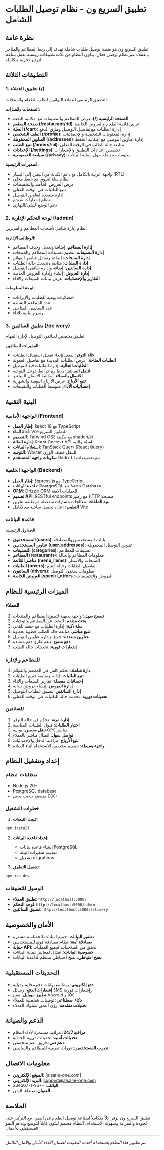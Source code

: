 # تطبيق السريع ون - نظام توصيل الطلبات الشامل

## نظرة عامة

تطبيق السريع ون هو منصة توصيل طلبات شاملة تهدف إلى ربط المطاعم والمتاجر بالعملاء عبر نظام توصيل فعال. يتكون النظام من ثلاث تطبيقات رئيسية تعمل بتناغم لتوفير تجربة متكاملة.

## التطبيقات الثلاثة

### 1. تطبيق العملاء (/)
التطبيق الرئيسي للعملاء النهائيين لطلب الطعام والمنتجات.

**الصفحات والميزات:**
- **الصفحة الرئيسية (/)**: عرض المطاعم والتصنيفات مع إمكانية البحث
- **صفحة المطعم (/restaurant/:id)**: عرض قائمة الطعام والعروض الخاصة
- **السلة (/cart)**: إدارة الطلبات مع تفاصيل التوصيل وطرق الدفع
- **الملف الشخصي (/profile)**: إدارة المعلومات الشخصية والإحصائيات
- **العناوين المحفوظة (/addresses)**: إدارة عناوين التوصيل مع إمكانية الحفظ
- **تتبع الطلب (/orders/:id)**: متابعة حالة الطلب في الوقت الفعلي
- **الإعدادات (/settings)**: تخصيص إعدادات التطبيق والإشعارات
- **سياسة الخصوصية (/privacy)**: معلومات مفصلة حول حماية البيانات

**المميزات الرئيسية:**
- واجهة عربية بالكامل مع دعم الكتابة من اليمين إلى اليسار (RTL)
- نظام سلة تسوق مع حفظ محلي
- عرض العروض الخاصة والتخفيضات
- تتبع الطلبات في الوقت الفعلي
- إدارة متعددة لعناوين التوصيل
- نظام إشعارات متقدم
- دعم الوضع الليلي/النهاري

### 2. لوحة التحكم الإدارية (/admin)
نظام إدارة شامل لأصحاب المطاعم والمديرين.

**الوظائف الإدارية:**
- **إدارة المطاعم**: إضافة وتعديل وحذف المطاعم
- **إدارة التصنيفات**: تنظيم تصنيفات المطاعم والمنتجات
- **إدارة المنتجات**: إضافة وتعديل عناصر القوائم
- **إدارة الطلبات**: متابعة وتحديث حالة الطلبات
- **إدارة السائقين**: إضافة وإدارة سائقي التوصيل
- **إدارة العروض**: إنشاء وإدارة العروض الخاصة
- **التقارير والإحصائيات**: عرض بيانات المبيعات والأداء

**لوحة المعلومات:**
- إحصائيات يومية للطلبات والإيرادات
- عدد المطاعم النشطة
- عدد السائقين المتاحين
- رسوم بيانية للأداء

### 3. تطبيق السائقين (/delivery)
تطبيق مخصص لسائقي التوصيل لإدارة المهام.

**المميزات للسائقين:**
- **حالة التوفر**: تفعيل/إلغاء تفعيل استقبال الطلبات
- **الطلبات المتاحة**: عرض الطلبات الجديدة مع تفاصيل العمولة
- **الطلبات الحالية**: إدارة الطلبات قيد التوصيل
- **التنقل المباشر**: ربط مع خرائط جوجل للتوجيه
- **الاتصال بالعملاء**: إمكانية الاتصال المباشر
- **تتبع الأرباح**: عرض الأرباح اليومية والشهرية
- **إحصائيات الأداء**: متوسط الطلبات والتقييمات

## البنية التقنية

### الواجهة الأمامية (Frontend)
- **إطار العمل**: React 18 مع TypeScript
- **أداة البناء**: Vite للتطوير السريع
- **التصميم**: Tailwind CSS مع مكتبة shadcn/ui
- **إدارة الحالة**: React Context API للسلة والثيم
- **استعلام البيانات**: TanStack Query (React Query)
- **التوجيه**: Wouter للتنقل خفيف الوزن
- **مكونات واجهة المستخدم**: Radix UI مع تخصيصات

### الواجهة الخلفية (Backend)
- **إطار العمل**: Express.js مع TypeScript
- **قاعدة البيانات**: PostgreSQL مع Neon Database
- **ORM**: Drizzle ORM للعمليات الآمنة
- **تصميم API**: RESTful endpoints مع رموز HTTP صحيحة
- **بنية الملفات**: معالجات مسارات منفصلة مع طبقة تخزين
- **التطوير**: إعادة تحميل ساخنة مع تكامل Vite

### قاعدة البيانات
**الجداول الرئيسية:**
- **المستخدمون (users)**: بيانات المستخدمين والمصادقة
- **عناوين المستخدمين (user_addresses)**: عناوين التوصيل المحفوظة
- **التصنيفات (categories)**: تصنيفات المطاعم
- **المطاعم (restaurants)**: معلومات المطاعم والحالة
- **عناصر القائمة (menu_items)**: المنتجات والأسعار
- **الطلبات (orders)**: تفاصيل الطلبات وحالة التتبع
- **السائقون (drivers)**: معلومات سائقي التوصيل
- **العروض الخاصة (special_offers)**: العروض والتخفيضات

## الميزات الرئيسية للنظام

### للعملاء
1. **تصفح سهل**: واجهة بديهية لتصفح المطاعم والمنتجات
2. **بحث متقدم**: البحث عن المطاعم والوجبات
3. **سلة ذكية**: إدارة الطلبات مع حفظ تلقائي
4. **تتبع مباشر**: متابعة حالة الطلب خطوة بخطوة
5. **عناوين متعددة**: حفظ وإدارة عناوين التوصيل
6. **دفع متنوع**: دعم طرق دفع متعددة
7. **إشعارات فورية**: تحديثات حالة الطلب

### للمطاعم والإدارة
1. **إدارة شاملة**: تحكم كامل في المطعم والقوائم
2. **تتبع الطلبات**: إدارة ومتابعة جميع الطلبات
3. **إحصائيات مفصلة**: تقارير المبيعات والأداء
4. **إدارة العروض**: إنشاء عروض جذابة
5. **إدارة السائقين**: تنسيق عمليات التوصيل
6. **تحديثات فورية**: تحديث حالة الطلبات في الوقت الفعلي

### للسائقين
1. **إدارة مرنة**: تحكم في حالة التوفر
2. **اختيار الطلبات**: قبول الطلبات المناسبة
3. **تنقل محسن**: توجيه GPS مباشر
4. **تواصل سهل**: اتصال مباشر بالعملاء
5. **تتبع الأرباح**: مراقبة الدخل والإحصائيات
6. **واجهة بسيطة**: تصميم مخصص للاستخدام أثناء القيادة

## إعداد وتشغيل النظام

### متطلبات النظام
- Node.js 20+
- PostgreSQL database
- متصفح حديث يدعم ES6+

### خطوات التشغيل

1. **تثبيت التبعيات**:
```bash
npm install
```

2. **إعداد قاعدة البيانات**:
   - إنشاء قاعدة بيانات PostgreSQL
   - تحديث متغيرات البيئة
   - تشغيل migrations

3. **تشغيل التطبيق**:
```bash
npm run dev
```

### الوصول للتطبيقات
- **تطبيق العملاء**: `http://localhost:5000/`
- **لوحة التحكم**: `http://localhost:5000/admin`
- **تطبيق السائقين**: `http://localhost:5000/delivery`

## الأمان والخصوصية

- **تشفير البيانات**: جميع البيانات الحساسة مشفرة
- **مصادقة آمنة**: نظام مصادقة قوي للمستخدمين
- **حماية API**: تحقق من الصلاحيات لجميع العمليات
- **خصوصية البيانات**: امتثال لمعايير حماية البيانات
- **نسخ احتياطي**: نسخ احتياطي منتظم لقاعدة البيانات

## التحديثات المستقبلية

- **دفع إلكتروني**: ربط مع بوابات دفع محلية ودولية
- **إشعارات الدفع**: رسائل SMS وإشعارات فورية
- **تطبيق موبايل**: نسخ Android و iOS
- **ذكاء اصطناعي**: توصيات شخصية للعملاء
- **تحليلات متقدمة**: رؤى أعمق لسلوك العملاء

## الدعم والصيانة

- **مراقبة 24/7**: مراقبة مستمرة لأداء النظام
- **تحديثات أمنية**: تحديثات دورية للحماية
- **دعم فني**: فريق دعم متخصص
- **تدريب المستخدمين**: دورات تدريبية للمطاعم والسائقين

## معلومات الاتصال

- **الموقع الإلكتروني**: [alsarie-one.com]
- **البريد الإلكتروني**: support@alsarie-one.com
- **الهاتف**: +967-1-234567
- **العنوان**: صنعاء، اليمن

## الخلاصة

تطبيق السريع ون يوفر حلاً متكاملاً لصناعة توصيل الطعام في اليمن، مع التركيز على الجودة والسرعة وسهولة الاستخدام. النظام مصمم ليكون قابلاً للتوسع ويدعم النمو المستقبلي للأعمال.

---

*تم تطوير هذا النظام باستخدام أحدث التقنيات لضمان الأداء الأمثل والأمان الكامل.*